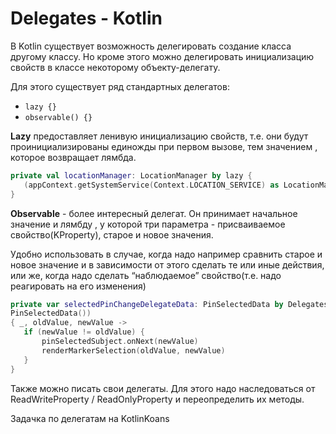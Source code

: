 # Delegates - Kotlin

В Kotlin существует возможность делегировать создание класса другому классу.
Но кроме этого можно делегировать инициализацию свойств в классе некоторому
объекту-делегату.

Для этого существует ряд стандартных делегатов:
* `lazy {}`
* `observable() {}`

**Lazy** предоставляет ленивую инициализацию свойств, т.е. они будут
проинициализированы единожды при первом вызове, тем значением , которое
возвращает  лямбда.
```kotlin
private val locationManager: LocationManager by lazy {
   (appContext.getSystemService(Context.LOCATION_SERVICE) as LocationManager)
}
```

**Observable** - более интересный делегат. Он принимает начальное значение
и лямбду , у которой три параметра - присваиваемое свойство(KProperty),
старое и новое значения.

Удобно использовать в случае, когда надо например сравнить старое и новое
значение и в зависимости от этого сделать те или иные действия, или же,
когда надо сделать “наблюдаемое” свойство(т.е. надо реагировать на его изменения)

```kotlin
private var selectedPinChangeDelegateData: PinSelectedData by Delegates.observable(
PinSelectedData())
{ _, oldValue, newValue ->
   if (newValue != oldValue) {
       pinSelectedSubject.onNext(newValue)
       renderMarkerSelection(oldValue, newValue)
   }
}
```

Также можно писать свои делегаты. Для этого надо наследоваться от
ReadWriteProperty / ReadOnlyProperty и переопределить их методы.

Задачка по делегатам на KotlinKoans